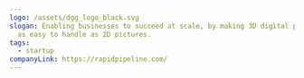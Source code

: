 ```yaml
---
logo: /assets/dgg_logo_black.svg
slogan: Enabling businesses to succeed at scale, by making 3D digital products
  as easy to handle as 2D pictures.
tags:
  - startup
companyLink: https://rapidpipeline.com/
---
```

